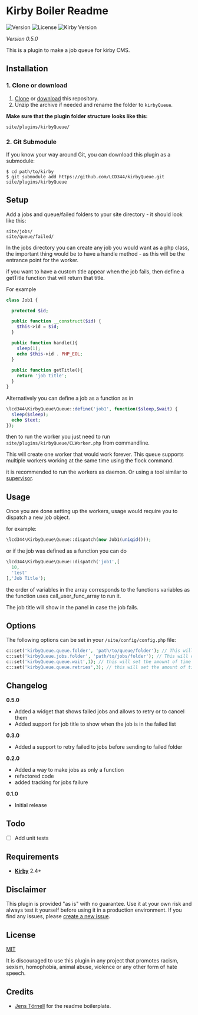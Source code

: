 # Kirby Boiler Readme

![Version](https://img.shields.io/badge/version-0.5.0-green.svg) ![License](https://img.shields.io/badge/license-MIT-green.svg) ![Kirby Version](https://img.shields.io/badge/Kirby-2.2.4%2B-red.svg)

*Version 0.5.0*

This is a plugin to make a job queue for kirby CMS.

## Installation

### 1. Clone or download

1. [Clone](https://github.com/LCD344/kirbyQueue.git) or [download](https://github.com/LCD344/kirbyQueue/archive/master.zip)  this repository.
2. Unzip the archive if needed and rename the folder to `kirbyQueue`.

**Make sure that the plugin folder structure looks like this:**

```
site/plugins/kirbyQueue/
```

### 2. Git Submodule

If you know your way around Git, you can download this plugin as a submodule:

```
$ cd path/to/kirby
$ git submodule add https://github.com/LCD344/kirbyQueue.git site/plugins/kirbyQueue
```

## Setup

Add a jobs and queue/failed folders to your site directory - it should look like this:


```
site/jobs/
site/queue/failed/
```

In the jobs directory you can create any job you would want as a php class, the important thing would be to have a handle method - as this will be the entrance point for the worker.

if you want to have a custom title appear when the job fails, then define a getTitle function that will return that title.

For example

```php
class Job1 {

  protected $id;

  public function __construct($id) {
    $this->id = $id;
  }

  public function handle(){
    sleep(1);
    echo $this->id . PHP_EOL;
  }
  
  public function getTitle(){
    return 'job title';
  }
}
```

Alternatively you can define a job as a function as in


```php
\lcd344\KirbyQueue\Queue::define('job1', function($sleep,$wait) {
  sleep($sleep);
  echo $text;
});
```

then to run the worker you just need to run `site/plugins/kirbyQueue/CLWorker.php` from commandline.

This will create one worker that would work forever. This queue supports multiple workers working at the same time using the flock command.

it is recommended to run the workers as daemon. Or using a tool similar to [supervisor](http://supervisord.org/).

## Usage

Once you are done setting up the workers, usage would require you to dispatch a new job object.

for example:

```php
\lcd344\KirbyQueue\Queue::dispatch(new Job1(uniqid()));
```

or if the job was defined as a function you can do

```php
\lcd344\KirbyQueue\Queue::dispatch('job1',[
  10,
  'test'
],'Job Title');
```

the order of variables in the array corresponds to the functions variables as the function uses call_user_func_array to run it.

The job title will show in the panel in case the job fails.

## Options

The following options can be set in your `/site/config/config.php` file:

```php
c::set('kirbyQueue.queue.folder', 'path/to/queue/folder'); // This will change the queue folder
c::set('kirbyQueue.jobs.folder', 'path/to/jobs/folder'); // This will change the path to the jobs folder
c::set('kirbyQueue.queue.wait',1); // this will set the amount of time to wait between getting new jobs
c::set('kirbyQueue.queue.retries',3); // this will set the amount of times a job will be retired before it's sent to the failed folder
```

## Changelog

**0.5.0**
- Added a widget that shows failed jobs and allows to retry or to cancel them
- Added support for job title to show when the job is in the failed list

**0.3.0**
- Added a support to retry failed to jobs before sending to failed folder

**0.2.0**

- Added a way to make jobs as only a function
- refactored code
- added tracking for jobs failure

**0.1.0**
- Initial release

## Todo

- [ ] Add unit tests

## Requirements

- [**Kirby**](https://getkirby.com/) 2.4+

## Disclaimer

This plugin is provided "as is" with no guarantee. Use it at your own risk and always test it yourself before using it in a production environment. If you find any issues, please [create a new issue](https://github.com/username/plugin-name/issues/new).

## License

[MIT](https://opensource.org/licenses/MIT)

It is discouraged to use this plugin in any project that promotes racism, sexism, homophobia, animal abuse, violence or any other form of hate speech.

## Credits

- [Jens Törnell](https://github.com/jenstornell) for the readme boilerplate.
